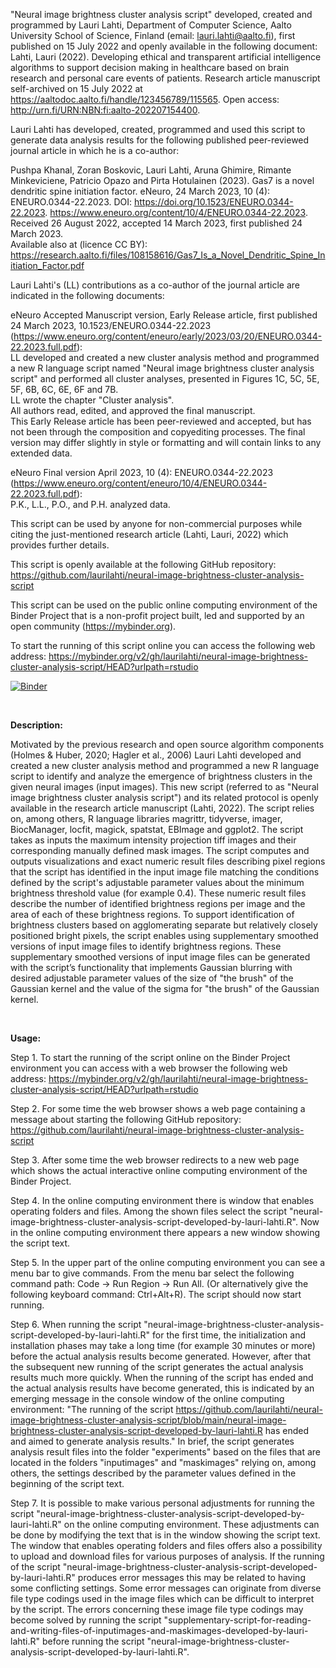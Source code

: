 "Neural image brightness cluster analysis script" developed, created and programmed by Lauri Lahti, Department of Computer Science, Aalto University School of Science, Finland (email: lauri.lahti@aalto.fi), first published on 15 July 2022 and openly available in the following document: Lahti, Lauri (2022). Developing ethical and transparent artificial intelligence algorithms to support decision making in healthcare based on brain research and personal care events of patients. Research article manuscript self-archived on 15 July 2022 at https://aaltodoc.aalto.fi/handle/123456789/115565. Open access: http://urn.fi/URN:NBN:fi:aalto-202207154400.

Lauri Lahti has developed, created, programmed and used this script to generate data analysis results for the following published peer-reviewed journal article in which he is a co-author:

Pushpa Khanal, Zoran Boskovic, Lauri Lahti, Aruna Ghimire, Rimante Minkeviciene, Patricio Opazo and Pirta Hotulainen (2023). Gas7 is a novel dendritic spine initiation factor. eNeuro, 24 March 2023, 10 (4): ENEURO.0344-22.2023. DOI: https://doi.org/10.1523/ENEURO.0344-22.2023. https://www.eneuro.org/content/10/4/ENEURO.0344-22.2023. Received 26 August 2022, accepted 14 March 2023, first published 24 March 2023.<br>
Available also at (licence CC BY): https://research.aalto.fi/files/108158616/Gas7_Is_a_Novel_Dendritic_Spine_Initiation_Factor.pdf

Lauri Lahti's (LL) contributions as a co-author of the journal article are indicated in the following documents:

eNeuro Accepted Manuscript version, Early Release article, first published 24 March 2023, 10.1523/ENEURO.0344-22.2023 (https://www.eneuro.org/content/eneuro/early/2023/03/20/ENEURO.0344-22.2023.full.pdf):<br>
LL developed and created a new cluster analysis method and programmed a new R language script named "Neural image brightness cluster analysis script" and performed all cluster analyses, presented in Figures 1C, 5C, 5E, 5F, 6B, 6C, 6E, 6F and 7B.<br>
LL wrote the chapter "Cluster analysis".<br> 
All authors read, edited, and approved the final manuscript.<br>
This Early Release article has been peer-reviewed and accepted, but has not been through the composition and copyediting processes. The final version may differ slightly in style or formatting and will contain links to any extended data.

eNeuro Final version April 2023, 10 (4): ENEURO.0344-22.2023 (https://www.eneuro.org/content/eneuro/10/4/ENEURO.0344-22.2023.full.pdf):<br>
P.K., L.L., P.O., and P.H. analyzed data.

This script can be used by anyone for non-commercial purposes while citing the just-mentioned research article (Lahti, Lauri, 2022) which provides further details.

This script is openly available at the following GitHub repository: https://github.com/laurilahti/neural-image-brightness-cluster-analysis-script

This script can be used on the public online computing environment of the Binder Project that is a non-profit project built, led and supported by an open community (https://mybinder.org). 

To start the running of this script online you can access the following web address: 
https://mybinder.org/v2/gh/laurilahti/neural-image-brightness-cluster-analysis-script/HEAD?urlpath=rstudio

[![Binder](https://mybinder.org/badge_logo.svg)](https://mybinder.org/v2/gh/laurilahti/neural-image-brightness-cluster-analysis-script/HEAD?urlpath=rstudio)

<br>

**Description:**

Motivated by the previous research and open source algorithm components (Holmes & Huber, 2020; Hagler et al., 2006) Lauri Lahti developed and created a new cluster analysis method and programmed a new R language script to identify and analyze the emergence of brightness clusters in the given neural images (input images). This new script (referred to as "Neural image brightness cluster analysis script") and its related protocol is openly available in the research article manuscript (Lahti, 2022). The script relies on, among others, R language libraries magrittr, tidyverse, imager, BiocManager, locfit, magick, spatstat, EBImage and ggplot2. The script takes as inputs the maximum intensity projection tiff images and their corresponding manually defined mask images. The script computes and outputs visualizations and exact numeric result files describing pixel regions that the script has identified in the input image file matching the conditions defined by the script's adjustable parameter values about the minimum brightness threshold value (for example 0.4). These numeric result files describe the number of identified brightness regions per image and the area of each of these brightness regions. To support identification of brightness clusters based on agglomerating separate but relatively closely positioned bright pixels, the script enables using supplementary smoothed versions of input image files to identify brightness regions. These supplementary smoothed versions of input image files can be generated with the script’s functionality that implements Gaussian blurring with desired adjustable parameter values of the size of "the brush" of the Gaussian kernel and the value of the sigma for "the brush" of the Gaussian kernel.

<br>

**Usage:**

Step 1. To start the running of the script online on the Binder Project environment you can access with a web browser the following web address: https://mybinder.org/v2/gh/laurilahti/neural-image-brightness-cluster-analysis-script/HEAD?urlpath=rstudio

Step 2. For some time the web browser shows a web page containing a message about starting the following GitHub repository: https://github.com/laurilahti/neural-image-brightness-cluster-analysis-script

Step 3. After some time the web browser redirects to a new web page which shows the actual interactive online computing environment of the Binder Project.

Step 4. In the online computing environment there is window that enables operating folders and files. Among the shown files select the script "neural-image-brightness-cluster-analysis-script-developed-by-lauri-lahti.R". Now in the online computing environment there appears a new window showing the script text.

Step 5. In the upper part of the online computing environment you can see a menu bar to give commands. From the menu bar select the following command path: Code -> Run Region -> Run All. (Or alternatively give the following keyboard command: Ctrl+Alt+R). The script should now start running.

Step 6. When running the script "neural-image-brightness-cluster-analysis-script-developed-by-lauri-lahti.R" for the first time, the initialization and installation phases may take a long time (for example 30 minutes or more) before the actual analysis results become generated. However, after that the subsequent new running of the script generates the actual analysis results much more quickly. When the running of the script has ended and the actual analysis results have become generated, this is indicated by an emerging message in the console window of the online computing environment:
"The running of the script https://github.com/laurilahti/neural-image-brightness-cluster-analysis-script/blob/main/neural-image-brightness-cluster-analysis-script-developed-by-lauri-lahti.R has ended and aimed to generate analysis results."
In brief, the script generates analysis result files into the folder "experiments" based on the files that are located in the folders "inputimages" and "maskimages" relying on, among others, the settings described by the parameter values defined in the beginning of the script text.

Step 7. It is possible to make various personal adjustments for running the script "neural-image-brightness-cluster-analysis-script-developed-by-lauri-lahti.R" on the online computing environment. These adjustments can be done by modifying the text that is in the window showing the script text. The window that enables operating folders and files offers also a possibility to upload and download files for various purposes of analysis. If the running of the script "neural-image-brightness-cluster-analysis-script-developed-by-lauri-lahti.R" produces error messages this may be related to having some conflicting settings. Some error messages can originate from diverse file type codings used in the image files which can be difficult to interpret by the script. The errors concerning these image file type codings may become solved by running the script "supplementary-script-for-reading-and-writing-files-of-inputimages-and-maskimages-developed-by-lauri-lahti.R" before running the script "neural-image-brightness-cluster-analysis-script-developed-by-lauri-lahti.R".


